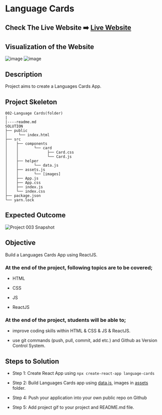 


# Language Cards


## Check The Live Website ➡️ [Live Website](https://card-language.netlify.app/)

## Visualization of the Website



![image](https://user-images.githubusercontent.com/105461003/195991161-f693b8e7-6292-45b7-8046-8bd7dd82afe3.png)
![image](https://user-images.githubusercontent.com/105461003/195991182-84ba07dc-42c3-44e8-aa6a-d130d490c650.png)



## Description

Project aims to create a Languages Cards App.



## Project Skeleton

```
002-Language Cards(folder)
|
|----readme.md        
SOLUTION
├── public
│     └── index.html
├── src
│    ├── components
│    │       └── card
│    │             ├── Card.css
│    │             └── Card.js
│    ├── helper
│    │       └── data.js
│    ├── assets.js
│    │       └── [images]
│    ├── App.js
│    ├── App.css
│    ├── index.js
│    └── index.css
├── package.json
└── yarn.lock
```

## Expected Outcome

![Project 003 Snapshot](language-cards.gif)

## Objective

Build a Languages Cards App using ReactJS.

### At the end of the project, following topics are to be covered;

- HTML

- CSS

- JS

- ReactJS

### At the end of the project, students will be able to;

- improve coding skills within HTML & CSS & JS & ReactJS.

- use git commands (push, pull, commit, add etc.) and Github as Version Control System.

## Steps to Solution

- Step 1: Create React App using `npx create-react-app language-cards`

- Step 2: Build Languages Cards app using [data.js](data.js), images in [assets](./assets/) folder.

- Step 4: Push your application into your own public repo on Github

- Step 5: Add project gif to your project and README.md file.




